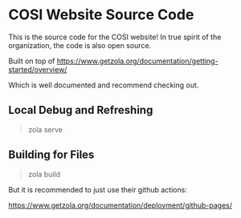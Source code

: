 # COSI Website Source Code

This is the source code for the COSI website!
In true spirit of the organization, the code is also open source.

Built on top of https://www.getzola.org/documentation/getting-started/overview/

Which is well documented and recommend checking out.

## Local Debug and Refreshing

> zola serve

## Building for Files

> zola build

But it is recommended to just use their github actions:

https://www.getzola.org/documentation/deployment/github-pages/

